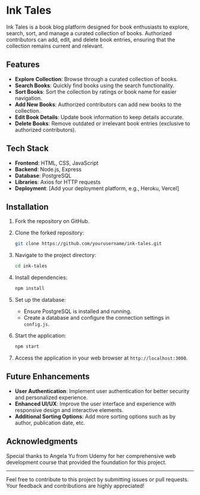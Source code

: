 # Ink Tales

Ink Tales is a book blog platform designed for book enthusiasts to explore, search, sort, and manage a curated collection of books. Authorized contributors can add, edit, and delete book entries, ensuring that the collection remains current and relevant.

## Features

- **Explore Collection**: Browse through a curated collection of books.
- **Search Books**: Quickly find books using the search functionality.
- **Sort Books**: Sort the collection by ratings or book name for easier navigation.
- **Add New Books**: Authorized contributors can add new books to the collection.
- **Edit Book Details**: Update book information to keep details accurate.
- **Delete Books**: Remove outdated or irrelevant book entries (exclusive to authorized contributors).

## Tech Stack

- **Frontend**: HTML, CSS, JavaScript
- **Backend**: Node.js, Express
- **Database**: PostgreSQL
- **Libraries**: Axios for HTTP requests
- **Deployment**: [Add your deployment platform, e.g., Heroku, Vercel]

## Installation

1. Fork the repository on GitHub.

2. Clone the forked repository:
   ```bash
   git clone https://github.com/yourusername/ink-tales.git
   ```

3. Navigate to the project directory:
   ```bash
   cd ink-tales
   ```

4. Install dependencies:
   ```bash
   npm install
   ```

5. Set up the database:
   - Ensure PostgreSQL is installed and running.
   - Create a database and configure the connection settings in `config.js`.

6. Start the application:
   ```bash
   npm start
   ```

7. Access the application in your web browser at `http://localhost:3000`.

## Future Enhancements

- **User Authentication**: Implement user authentication for better security and personalized experience.
- **Enhanced UI/UX**: Improve the user interface and experience with responsive design and interactive elements.
- **Additional Sorting Options**: Add more sorting options such as by author, publication date, etc.

## Acknowledgments

Special thanks to Angela Yu from Udemy for her comprehensive web development course that provided the foundation for this project.

---

Feel free to contribute to this project by submitting issues or pull requests. Your feedback and contributions are highly appreciated!

